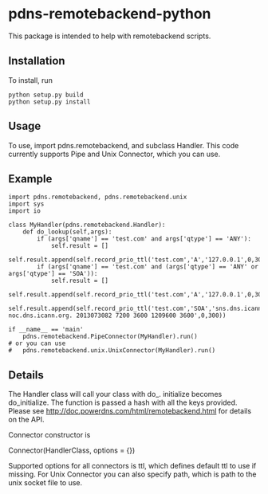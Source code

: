 pdns-remotebackend-python
=========================

This package is intended to help with remotebackend scripts. 

Installation
------------
To install, run 

```
python setup.py build
python setup.py install
```

Usage
-----

To use, import pdns.remotebackend, and subclass Handler. This code
currently supports Pipe and Unix Connector, which you can use.

Example
-------

```
import pdns.remotebackend, pdns.remotebackend.unix
import sys
import io

class MyHandler(pdns.remotebackend.Handler):
    def do_lookup(self,args):
        if (args['qname'] == 'test.com' and args['qtype'] == 'ANY'):
            self.result = []
            self.result.append(self.record_prio_ttl('test.com','A','127.0.0.1',0,300))
        if (args['qname'] == 'test.com' and (args['qtype'] == 'ANY' or args['qtype'] == 'SOA')):
            self.result = []
            self.result.append(self.record_prio_ttl('test.com','A','127.0.0.1',0,300))
            self.result.append(self.record_prio_ttl('test.com','SOA','sns.dns.icann.org. noc.dns.icann.org. 2013073082 7200 3600 1209600 3600',0,300))

if __name__ == 'main'
	pdns.remotebackend.PipeConnector(MyHandler).run()
# or you can use
#	pdns.remotebackend.unix.UnixConnector(MyHandler).run()
```

Details
---
The Handler class will call your class with do_<api function>. initialize becomes do_initialize. The function is passed a hash with all the keys provided. 
Please see http://doc.powerdns.com/html/remotebackend.html for details on the API. 

Connector constructor is 

 Connector(HandlerClass, options = {})

Supported options for all connectors is ttl, which defines default ttl to use if missing. For Unix Connector you can also specify path, which is path to the
unix socket file to use. 
